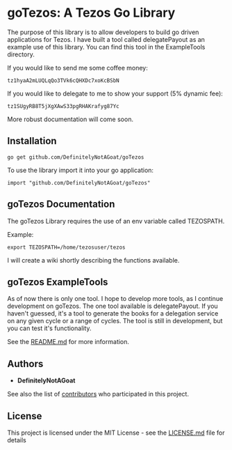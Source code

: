 # goTezos: A Tezos Go Library

The purpose of this library is to allow developers to build go driven applications for Tezos. I have built a tool called delegatePayout
as an example use of this library. You can find this tool in the ExampleTools directory.

If you would like to send me some coffee money:
```
tz1hyaA2mLUQLqQo3TVk6cQHXDc7xoKcBSbN
```

If you would like to delegate to me to show your support (5% dynamic fee):
```
tz1SUgyRB8T5jXgXAwS33pgRHAKrafyg87Yc
```


More robust documentation will come soon.

## Installation
```
go get github.com/DefinitelyNotAGoat/goTezos
```

To use the library import it into your go application:
```
import "github.com/DefinitelyNotAGoat/goTezos"
```


## goTezos Documentation
The goTezos Library requires the use of an env variable called TEZOSPATH.


Example:

```
export TEZOSPATH=/home/tezosuser/tezos
```

I will create a wiki shortly describing the functions available.


## goTezos ExampleTools
As of now there is only one tool. I hope to develop more tools, as I continue development on goTezos. The one tool available is delegatePayout. If you haven't guessed, it's a tool to generate the books for a delegation service on any given cycle or a range of cycles. The tool is still in development, but you can test it's functionality.

See the [README.md](https://github.com/DefinitelyNotAGoat/goTezos/blob/master/ExampleTools/delegationPayout/README.md) for more information.

## Authors

* **DefinitelyNotAGoat**

See also the list of [contributors](https://github.com/DefinitelyNotAGoat/goTezos/graphs/contributors) who participated in this project.

## License

This project is licensed under the MIT License - see the [LICENSE.md](LICENSE.md) file for details
